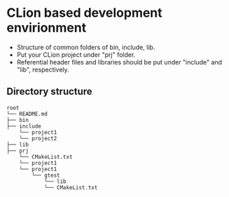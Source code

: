# CLion based development envirionment
 - Structure of common folders of bin, include, lib.
 - Put your CLion project under "prj" folder.
 - Referential header files and libraries should be put under "include" and "lib", respectively.

## Directory structure
```
root
└── README.md
├── bin
├── include
    └── project1
    └── project2   
├── lib
├── prj
    └── CMakeList.txt
    └── project1
    └── project1
        └── gtest
            └── lib
            └── CMakeList.txt
```
